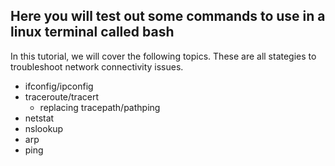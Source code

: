 ## Here you will test out some commands to use in a linux terminal called bash ##

In this tutorial, we will cover the following topics. These are all stategies to troubleshoot network connectivity issues.

- ifconfig/ipconfig
- traceroute/tracert
    - replacing tracepath/pathping
- netstat
- nslookup
- arp
- ping


